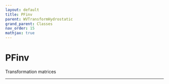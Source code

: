 ```yaml
---
layout: default
title: PFinv
parent: WVTransformHydrostatic
grand_parent: Classes
nav_order: 15
mathjax: true
---
```


#  PFinv

Transformation matrices


---


